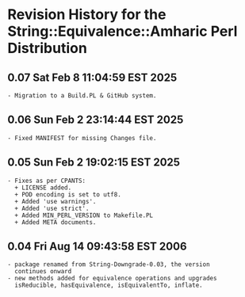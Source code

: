 # Revision History for the String::Equivalence::Amharic Perl Distribution

## 0.07 Sat Feb  8 11:04:59 EST 2025
	- Migration to a Build.PL & GitHub system.

## 0.06 Sun Feb  2 23:14:44 EST 2025
	- Fixed MANIFEST for missing Changes file.

## 0.05 Sun Feb  2 19:02:15 EST 2025
	- Fixes as per CPANTS:
	  + LICENSE added.
	  + POD encoding is set to utf8.
	  + Added 'use warnings'.
	  + Added 'use strict'.
	  + Added MIN_PERL_VERSION to Makefile.PL
	  + Added META documents.

## 0.04 Fri Aug 14 09:43:58 EST 2006
	- package renamed from String-Downgrade-0.03, the version
	  continues onward
	- new methods added for equivalence operations and upgrades
	  isReducible, hasEquivalence, isEquivalentTo, inflate.
